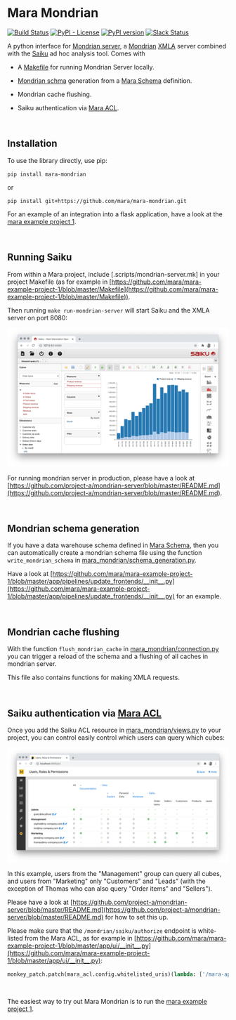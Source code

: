 
# Mara Mondrian

[![Build Status](https://travis-ci.org/mara/mara-mondrian.svg?branch=master)](https://travis-ci.org/mara/mara-mondrian)
[![PyPI - License](https://img.shields.io/pypi/l/mara-mondrian.svg)](https://github.com/mara/mara-mondrian/blob/master/LICENSE)
[![PyPI version](https://badge.fury.io/py/mara-mondrian.svg)](https://badge.fury.io/py/mara-mondrian)
[![Slack Status](https://img.shields.io/badge/slack-join_chat-white.svg?logo=slack&style=social)](https://communityinviter.com/apps/mara-users/public-invite)

A python interface for [Mondrian server](https://github.com/project-a/mondrian-server), a [Mondrian](https://en.wikipedia.org/wiki/Mondrian_OLAP_server) [XMLA](https://en.wikipedia.org/wiki/XML_for_Analysis) server combined with the [Saiku](https://www.meteorite.bi/products/saiku/) ad hoc analysis tool. Comes with

- A [Makefile](.scripts/mondrian-server.mk) for running Mondrian Server locally.

- [Mondrian schma](https://mondrian.pentaho.com/documentation/schema.php) generation from a [Mara Schema](https://github.com/mara/mara-schema) definition.

- Mondrian cache flushing.

- Saiku authentication via [Mara ACL](https://github.com/mara/mara-acl). 



&nbsp;

## Installation

To use the library directly, use pip:

```
pip install mara-mondrian
```

or
 
```
pip install git+https://github.com/mara/mara-mondrian.git
```

For an example of an integration into a flask application, have a look at the [mara example project 1](https://github.com/mara/mara-example-project-1).

&nbsp;

## Running Saiku

From within a Mara project, include [.scripts/mondrian-server.mk] in your project Makefile (as for example in [https://github.com/mara/mara-example-project-1/blob/master/Makefile](https://github.com/mara/mara-example-project-1/blob/master/Makefile)).

Then running `make run-mondrian-server` will start Saiku and the XMLA server on port 8080: 

![Saiku](docs/saiku.png)

For running mondrian server in production, please have a look at [https://github.com/project-a/mondrian-server/blob/master/README.md](https://github.com/project-a/mondrian-server/blob/master/README.md).

&nbsp;

## Mondrian schema generation

If you have a data warehouse schema defined in [Mara Schema](https://github.com/mara/mara-schema), then you can automatically create a mondrian schema file using the function `write_mondrian_schema` in [mara_mondrian/schema_generation.py](mara_mondrian/schema_generation.py).

Have a look at [https://github.com/mara/mara-example-project-1/blob/master/app/pipelines/update_frontends/__init__.py](https://github.com/mara/mara-example-project-1/blob/master/app/pipelines/update_frontends/__init__.py) for an example.

&nbsp;

## Mondrian cache flushing

With the function `flush_mondrian_cache` in [mara_mondrian/connection.py](mara_mondrian/connection.py) you can trigger a reload of the schema and a flushing of all caches in mondrian server.

This file also contains functions for making XMLA requests. 

&nbsp;

## Saiku authentication via [Mara ACL](https://github.com/mara/mara-acl)

Once you add the Saiku ACL resource in [mara_mondrian/views.py](mara_mondrian/views.py) to your project, you can control easily control which users can query which cubes:

![Saiku ACL](docs/acl.png)

In this example, users from the "Management" group can query all cubes, and users from "Marketing" only "Customers" and "Leads" (with the exception of Thomas who can also query "Order items" and "Sellers").

Please have a look at [https://github.com/project-a/mondrian-server/blob/master/README.md](https://github.com/project-a/mondrian-server/blob/master/README.md) for how to set this up.

Please make sure that the `/mondrian/saiku/authorize` endpoint is white-listed from the Mara ACL, as for example in [https://github.com/mara/mara-example-project-1/blob/master/app/ui/__init__.py](https://github.com/mara/mara-example-project-1/blob/master/app/ui/__init__.py):

```python
monkey_patch.patch(mara_acl.config.whitelisted_uris)(lambda: ['/mara-app/navigation-bar', '/mondrian/saiku/authorize'])
```

&nbsp;

The easiest way to try out Mara Mondrian is to run the [mara example project 1](https://github.com/mara/mara-example-project-1).